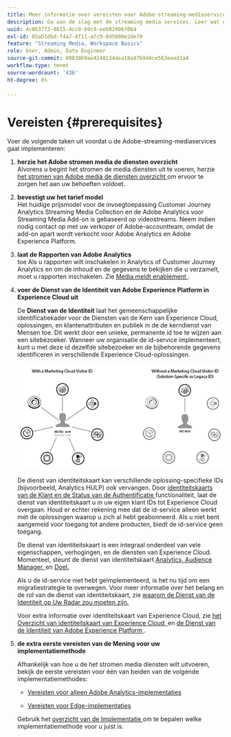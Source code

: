 ```yaml
---
title: Meer informatie over vereisten voor Adobe-streaming-mediaservices
description: Ga aan de slag met de streaming media services. Leer wat u nodig hebt voor de implementatie.
uuid: 4c0b37f3-8615-4cc0-b9c9-eeb029067064
exl-id: 85ab1dbd-f4a7-4f11-afc9-8d5000e2de70
feature: "Streaming Media, Workspace Basics"
role: User, Admin, Data Engineer
source-git-commit: 0083869ae4248134dea18a87b9d4ce563eeed1a4
workflow-type: tm+mt
source-wordcount: '436'
ht-degree: 0%

---
```


# Vereisten {#prerequisites}

Voer de volgende taken uit voordat u de Adobe-streaming-mediaservices gaat implementeren:

1. **herzie het Adobe stromen media de diensten overzicht**<br>
Alvorens u begint het stromen de media diensten uit te voeren, herzie [ het stromen van Adobe media de diensten overzicht ](/help/media-overview.md) om ervoor te zorgen het aan uw behoeften voldoet.

1. **bevestigt uw het tarief model**<br>
Het huidige prijsmodel voor de invoegtoepassing Customer Journey Analytics Streaming Media Collection en de Adobe Analytics voor Streaming Media Add-on is gebaseerd op videostreams. Neem indien nodig contact op met uw verkoper of Adobe-accountteam, omdat de add-on apart wordt verkocht voor Adobe Analytics en Adobe Experience Platform.

1. **laat de Rapporten van Adobe Analytics**<br> toe
Als u rapporten wilt inschakelen in Analytics of Customer Journey Analytics en om de inhoud en de gegevens te bekijken die u verzamelt, moet u rapporten inschakelen. Zie [ Media meldt enablement ](/help/reporting/media-reports-enable.md).

1. **voer de Dienst van de Identiteit van Adobe Experience Platform in Experience Cloud uit**

   De **Dienst van de Identiteit** laat het gemeenschappelijke identificatiekader voor de Diensten van de Kern van Experience Cloud, oplossingen, en klantenattributen en publiek in de de kerndienst van Mensen toe. Dit werkt door een unieke, permanente id toe te wijzen aan een sitebezoeker. Wanneer uw organisatie de id-service implementeert, kunt u met deze id dezelfde sitebezoeker en de bijbehorende gegevens identificeren in verschillende Experience Cloud-oplossingen.

   ![ grafisch van de Dienst van identiteitskaart ](assets/mc_id_service_graphic.png)

   De dienst van identiteitskaart kan verschillende oplossing-specifieke IDs (bijvoorbeeld, Analytics HULP) ook vervangen. Door [ identiteitskaarts van de Klant en de Status van de Authentificatie ](https://experienceleague.adobe.com/docs/id-service/using/reference/authenticated-state.html?lang=nl-NL) functionaliteit, laat de dienst van identiteitskaart u in uw eigen klant IDs tot Experience Cloud overgaan. Houd er echter rekening mee dat de id-service alleen werkt met de oplossingen waarop u zich al hebt geabonneerd. Als u niet bent aangemeld voor toegang tot andere producten, biedt de id-service geen toegang.

   De dienst van identiteitskaart is een integraal onderdeel van vele eigenschappen, verhogingen, en de diensten van Experience Cloud. Momenteel, steunt de dienst van identiteitskaart [ Analytics, ](https://www.adobe.com/marketing-cloud/web-analytics.html) [ Audience Manager, ](https://www.adobe.com/marketing-cloud/data-management-platform.html) en [ Doel.](https://www.adobe.com/marketing-cloud/testing-targeting.html)

   Als u de id-service niet hebt geïmplementeerd, is het nu tijd om een migratiestrategie te overwegen. Voor meer informatie over het belang en de rol van de dienst van identiteitskaart, zie [ waarom de Dienst van de Identiteit op Uw Radar zou moeten zijn.](https://theblog.adobe.com/why-new-adobe-marketing-cloud-id-service-should-be-on-your-radar/)

   Voor extra informatie over identiteitskaart van Experience Cloud, zie [ het Overzicht van identiteitskaart van Experience Cloud, ](https://experienceleague.adobe.com/docs/id-service/using/intro/overview.html?lang=nl-NL) en [ de Dienst van de Identiteit van Adobe Experience Platform ](https://experienceleague.adobe.com/docs/id-service/using/home.html?lang=nl-NL).

1. **de extra eerste vereisten van de Mening voor uw implementatiemethode**

   Afhankelijk van hoe u de het stromen media diensten wilt uitvoeren, bekijk de eerste vereisten voor één van beiden van de volgende implementatiemethodes:

   * [Vereisten voor alleen Adobe Analytics-implementaties](/help/implementation/media-sdk/setup/prerequisites-analytics.md)

   * [Vereisten voor Edge-implementaties](/help/implementation/edge/prerequisites-edge.md)

   Gebruik het [ overzicht van de Implementatie ](/help/implementation/overview.md) om te bepalen welke implementatiemethode voor u juist is.
